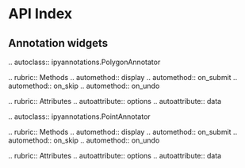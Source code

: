 # API Index

## Annotation widgets


.. autoclass:: ipyannotations.PolygonAnnotator

   .. rubric:: Methods
   .. automethod:: display
   .. automethod:: on_submit
   .. automethod:: on_skip
   .. automethod:: on_undo

   .. rubric:: Attributes
   .. autoattribute:: options
   .. autoattribute:: data

.. autoclass:: ipyannotations.PointAnnotator

   .. rubric:: Methods
   .. automethod:: display
   .. automethod:: on_submit
   .. automethod:: on_skip
   .. automethod:: on_undo

   .. rubric:: Attributes
   .. autoattribute:: options
   .. autoattribute:: data
